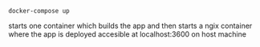 ##
```docker-compose up```

starts one container which builds the app and then starts a ngix container where the app is deployed accesible at localhost:3600 on host machine